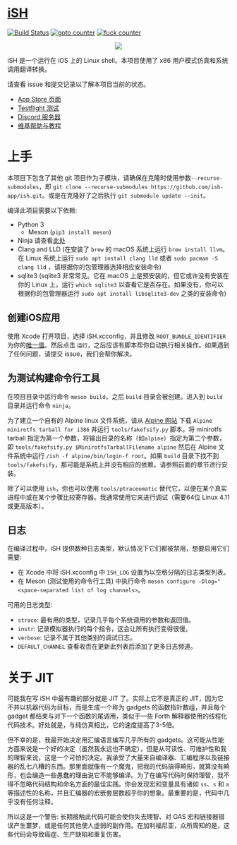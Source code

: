 # [iSH](https://ish.app)

[![Build Status](https://travis-ci.org/ish-app/ish.svg?branch=master)](https://travis-ci.org/tbodt/ish)
[![goto counter](https://img.shields.io/github/search/ish-app/ish/goto.svg)](https://github.com/tbodt/ish/search?q=goto)
[![fuck counter](https://img.shields.io/github/search/ish-app/ish/fuck.svg)](https://github.com/tbodt/ish/search?q=fuck)

<p align="center">
<a href="https://ish.app">
<img src="https://ish.app/assets/github-readme.png">
</a>
</p>

iSH 是一个运行在 iOS 上的 Linux shell。本项目使用了 x86 用户模式仿真和系统调用翻译转换。

请查看 issue 和提交记录以了解本项目当前的状态。

- [App Store 页面](https://apps.apple.com/us/app/ish-shell/id1436902243)
- [Testflight 测试](https://testflight.apple.com/join/97i7KM8O)
- [Discord 服务器](https://discord.gg/HFAXj44)
- [维基帮助与教程](https://github.com/ish-app/ish/wiki)

# 上手

本项目下包含了其他 git 项目作为子模块，请确保在克隆时使用参数`--recurse-submodules`，即 `git clone --recurse-submodules https://github.com/ish-app/ish.git`。或是在克隆好了之后执行 `git submodule update --init`。

编译此项目需要以下依赖:

 - Python 3
    + Meson (`pip3 install meson`)
 - Ninja 请查看[此处](https://ninja-build.org/)
 - Clang and LLD (在安装了 `brew` 的 macOS 系统上运行 `brew install llvm`。在 Linux 系统上运行 `sudo apt install clang lld` 或者 `sudo pacman -S clang lld` ，请根据你的包管理器选择相应安装命令)
 - sqlite3 (sqlite3 非常常见。它在 macOS 上是预安装的，但它或许没有安装在你的 Linux 上，运行 `which sqlite3` 以查看它是否存在。如果没有，你可以根据你的包管理器运行 `sudo apt install libsqlite3-dev` 之类的安装命令)

## 创建iOS应用

使用 Xcode 打开项目，选择 iSH.xcconfig，并且修改 `ROOT_BUNDLE_IDENTIFIER` 为你的[唯一值](https://help.apple.com/xcode/mac/current/#/dev91fe7130a)。然后点击 `运行`，之后应该有脚本帮你自动执行相关操作。如果遇到了任何问题，请提交 issue，我们会帮你解决。

## 为测试构建命令行工具

在项目目录中运行命令 `meson build`，之后 `build` 目录会被创建。进入到 `build` 目录并运行命令 `ninja`。

为了建立一个自有的 Alpine linux 文件系统，请从 [Alpine 网站](https://alpinelinux.org/downloads/) 下载 `Alpine minirotfs tarball for i386` 并运行 `tools/fakefsify.py` 脚本。将 minirotfs tarball 指定为第一个参数，将输出目录的名称（如`alpine`）指定为第二个参数，即 `tools/fakefsify.py $MinirotfsTarballFilename alpine` 然后在 Alpine 文件系统中运行 `/ish -f alpine/bin/login-f root`。如果 `build` 目录下找不到 `tools/fakefsify`，那可能是系统上并没有相应的依赖，请参照前面的章节进行安装。

除了可以使用 `ish`，你也可以使用 `tools/ptraceomatic` 替代它，以便在某个真实进程中或在某个步骤比较寄存器。我通常使用它来进行调试（需要64位 Linux 4.11 或更高版本）。


## 日志

在编译过程中，iSH 提供数种日志类型，默认情况下它们都被禁用，想要启用它们需要:

- 在 Xcode 中将 iSH.xcconfig 中 `ISH_LOG` 设置为以空格分隔的日志类型列表。
- 在 Meson (测试使用的命令行工具) 中执行命令 `meson configure -Dlog="<space-separated list of log channels>`。

可用的日志类型:

- `strace`: 最有用的类型，记录几乎每个系统调用的参数和返回值。
- `instr`: 记录模拟器执行的每个指令，这会让所有执行变得很慢。
- `verbose`: 记录不属于其他类别的调试日志。
- `DEFAULT_CHANNEL` 查看收否在更新此列表后添加了更多日志频道。

# 关于 JIT

可能我在写 iSH 中最有趣的部分就是 JIT 了。实际上它不是真正的 JIT，因为它不并以机器代码为目标，而是生成一个称为 gadgets 的函数指针数组，并且每个 gadget 都结束与对下一个函数的尾调用，类似于一些 Forth 解释器使用的线程化代码技术。好处就是，与纯仿真相比，它的速度提高了3-5倍。

但不幸的是，我最开始决定用汇编语言编写几乎所有的 gadgets。这可能从性能方面来说是一个好的决定（虽然我永远也不确定），但是从可读性、可维护性和我的理智来说，这是一个可怕的决定。我承受了大量来自编译器、汇编程序以及链接器的乱七八糟的东西。那里面就像有一个魔鬼，把我的代码搞得畸形，就算没有畸形，也会编造一些愚蠢的理由说它不能够编译。为了在编写代码时保持理智，我不得不忽略代码结构和命名方面的最佳实践。你会发现宏和变量具有诸如 `ss`、`s` 和 `a` 等描述性的名称，并且汇编器的宏嵌套层数超乎你的想象。最重要的是，代码中几乎没有任何注释。

所以这是一个警告: 长期接触此代码可能会使你失去理智、对 GAS 宏和链接器错误产生噩梦，或是任何其他使人虚弱的副作用。在加利福尼亚，众所周知的是，这些代码会导致癌症、生产缺陷和重复伤害。

